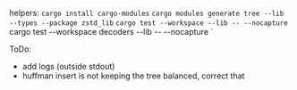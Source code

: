 helpers:
`cargo install cargo-modules`
`cargo modules generate tree --lib --types --package zstd_lib`
`cargo test --workspace --lib -- --nocapture `
cargo test --workspace decoders --lib -- --nocapture `

ToDo:
- add logs (outside stdout)
- huffman insert is not keeping the tree balanced, correct that